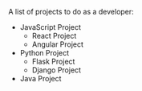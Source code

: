 A list of projects to do as a developer:
* JavaScript Project
    - React Project
    - Angular Project
* Python Project
    - Flask Project
    - Django Project
* Java Project 
